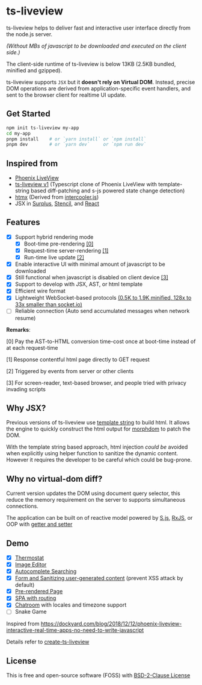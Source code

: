 # ts-liveview

ts-liveview helps to deliver fast and interactive user interface directly from the node.js server.

_(Without MBs of javascript to be downloaded and executed on the client side.)_

The client-side runtime of ts-liveview is below 13KB (2.5KB bundled, minified and gzipped).

ts-liveview supports `JSX` but it **doesn't rely on Virtual DOM**. Instead, precise DOM operations are derived from application-specific event handlers, and sent to the browser client for realtime UI update.

## Get Started

```bash
npm init ts-liveview my-app
cd my-app
pnpm install	# or `yarn install` or `npm install`
pnpm dev    	# or `yarn dev`     or `npm run dev`
```

## Inspired from

- [Phoenix LiveView](https://dockyard.com/blog/2018/12/12/phoenix-liveview-interactive-real-time-apps-no-need-to-write-javascript)
- [ts-liveview v1](https://github.com/beenotung/ts-liveview/tree/v1) (Typescript clone of Phoenix LiveView with template-string based diff-patching and s-js powered state change detection)
- [htmx](https://htmx.org) (Derived from [intercooler.js](https://intercoolerjs.org))
- JSX in [Surplus](https://github.com/adamhaile/surplus), [Stencil](https://stenciljs.com/docs/templating-jsx), and [React](https://reactjs.org/docs/react-without-jsx.html)

## Features

- [x] Support hybrid rendering mode
  - [x] Boot-time pre-rendering [[0]](#0)
  - [x] Request-time server-rendering [[1]](#1)
  - [x] Run-time live update [[2]](#2)
- [x] Enable interactive UI with minimal amount of javascript to be downloaded
- [x] Still functional when javascript is disabled on client device [[3]](#3)
- [x] Support to develop with JSX, AST, or html template
- [x] Efficient wire format
- [x] Lightweight WebSocket-based protocols [(0.5K to 1.9K minified, 128x to 33x smaller than socket.io)](./size.md)
- [ ] Reliable connection (Auto send accumulated messages when network resume)

**Remarks**:

<span id='0'>[0]</span> Pay the AST-to-HTML conversion time-cost once at boot-time instead of at each request-time

<span id='1'>[1]</span> Response contentful html page directly to GET request

<span id='2'>[2]</span> Triggered by events from server or other clients

<span id='3'>[3]</span> For screen-reader, text-based browser, and people tried with privacy invading scripts

## Why JSX?

Previous versions of ts-liveview use [template string](https://github.com/beenotung/ts-liveview/blob/25f54760b378c0a0d8d2607bde4afa2878bb0ae6/test/demo-server-clock.ts#L11) to build html. It allows the engine to quickly construct the html output for [morphdom](https://github.com/patrick-steele-idem/morphdom) to patch the DOM.

With the template string based approach, html injection _could be_ avoided when explicitly using helper function to sanitize the dynamic content. However it requires the developer to be careful which could be bug-prone.

## Why no virtual-dom diff?

Current version updates the DOM using document query selector, this reduce the memory requirement on the server to supports simultaneous connections.

The application can be built on of reactive model powered by [S.js](https://github.com/adamhaile/S), [RxJS](https://github.com/ReactiveX/rxjs), or OOP with [getter and setter](https://vuejs.org/v2/guide/reactivity.html)

## Demo

- [x] [Thermostat](./server/app/pages/thermostat.tsx)
- [x] [Image Editor](./server/app/pages/editor.tsx)
- [x] [Autocomplete Searching](./server/app/pages/auto-complete-demo.tsx)
- [x] [Form and Sanitizing user-generated content](./server/app/pages/demo-form.tsx) (prevent XSS attack by default)
- [x] [Pre-rendered Page](./server/app/pages/home.tsx)
- [x] [SPA with routing](./server/app/app.tsx)
- [x] [Chatroom](./server/app/pages/chatroom.tsx) with locales and timezone support
- [ ] Snake Game

Inspired from https://dockyard.com/blog/2018/12/12/phoenix-liveview-interactive-real-time-apps-no-need-to-write-javascript

Details refer to [create-ts-liveview](https://github.com/beenotung/create-ts-liveview)

## License

This is free and open-source software (FOSS) with
[BSD-2-Clause License](./LICENSE)
